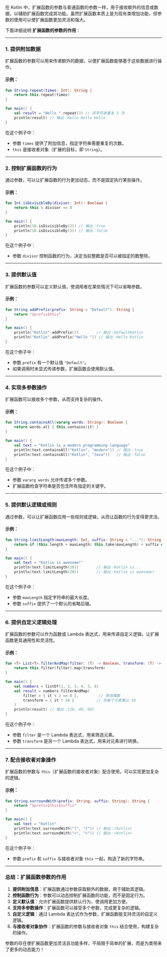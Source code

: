 在 Kotlin 中，扩展函数的参数与普通函数的参数一样，用于接收额外的信息或数据，以辅助扩展函数完成其功能。虽然扩展函数本质上是为现有类增加功能，但参数的使用可以使扩展函数更加灵活和强大。

下面详细说明 **扩展函数的参数的作用**：

---

### **1. 提供附加数据**

扩展函数的参数可以用来传递额外的数据，以便扩展函数能够基于这些数据进行操作。

#### 示例：

```kotlin
fun String.repeat(times: Int): String {
    return this.repeat(times)
}

fun main() {
    val result = "Hello ".repeat(3) // 将字符串重复 3 次
    println(result) // 输出：Hello Hello Hello 
}
```

在这个例子中：

- 参数 `times` 提供了附加信息，指定字符串需要重复的次数。
- `this` 是接收者对象（扩展的目标，即 `String`）。

---

### **2. 控制扩展函数的行为**

通过参数，可以让扩展函数的行为更加动态，而不是固定执行某些操作。

#### 示例：

```kotlin
fun Int.isDivisibleBy(divisor: Int): Boolean {
    return this % divisor == 0
}

fun main() {
    println(10.isDivisibleBy(2)) // 输出：true
    println(10.isDivisibleBy(3)) // 输出：false
}
```

在这个例子中：

- 参数 `divisor` 控制函数的行为，决定当前整数是否可以被指定的数整除。

---

### **3. 提供默认值**

扩展函数的参数可以定义默认值，使调用者在某些情况下可以省略参数。

#### 示例：

```kotlin
fun String.addPrefix(prefix: String = "Default"): String {
    return "$prefix$this"
}

fun main() {
    println("Kotlin".addPrefix())        // 输出：DefaultKotlin
    println("Kotlin".addPrefix("Hello ")) // 输出：Hello Kotlin
}
```

在这个例子中：

- 参数 `prefix` 有一个默认值 `"Default"`。
- 如果调用时未显式传递参数，扩展函数会使用默认值。

---

### **4. 实现多参数操作**

扩展函数可以接收多个参数，从而支持复杂的操作。

#### 示例：

```kotlin
fun String.containsAll(vararg words: String): Boolean {
    return words.all { this.contains(it) }
}

fun main() {
    val text = "Kotlin is a modern programming language"
    println(text.containsAll("Kotlin", "modern")) // 输出：true
    println(text.containsAll("Kotlin", "Java"))   // 输出：false
}
```

在这个例子中：

- 参数 `vararg words` 允许传递多个参数。
- 扩展函数检查字符串是否包含所有指定的关键字。

---

### **5. 提供默认逻辑或规则**

通过参数，可以让扩展函数应用一些规则或逻辑，从而让函数的行为变得更灵活。

#### 示例：

```kotlin
fun String.limitLength(maxLength: Int, suffix: String = "..."): String {
    return if (this.length > maxLength) this.take(maxLength) + suffix else this
}

fun main() {
    val text = "Kotlin is awesome!"
    println(text.limitLength(10))        // 输出：Kotlin is...
    println(text.limitLength(20))        // 输出：Kotlin is awesome!
}
```

在这个例子中：

- 参数 `maxLength` 指定字符串的最大长度。
- 参数 `suffix` 提供了一个默认的省略后缀。

---

### **6. 提供自定义逻辑处理**

扩展函数的参数可以作为函数或 Lambda 表达式，用来传递自定义逻辑，让扩展函数更具通用性和灵活性。

#### 示例：

```kotlin
fun <T> List<T>.filterAndMap(filter: (T) -> Boolean, transform: (T) -> T): List<T> {
    return this.filter(filter).map(transform)
}

fun main() {
    val numbers = listOf(1, 2, 3, 4, 5, 6)
    val result = numbers.filterAndMap(
        filter = { it % 2 == 0 },         // 筛选偶数
        transform = { it * 10 }          // 将每个元素乘以 10
    )
    println(result) // 输出：[20, 40, 60]
}
```

在这个例子中：

- 参数 `filter` 是一个 Lambda 表达式，用来筛选元素。
- 参数 `transform` 是另一个 Lambda 表达式，用来对元素进行转换。

---

### **7. 配合接收者对象操作**

扩展函数的参数与 `this`（扩展函数的接收者对象）配合使用，可以实现更加复杂的逻辑。

#### 示例：

```kotlin
fun String.surroundWith(prefix: String, suffix: String): String {
    return "$prefix$this$suffix"
}

fun main() {
    val text = "Kotlin"
    println(text.surroundWith("[", "]")) // 输出：[Kotlin]
    println(text.surroundWith("<", ">")) // 输出：<Kotlin>
}
```

在这个例子中：

- 参数 `prefix` 和 `suffix` 与接收者对象 `this` 一起，构造了新的字符串。

---

### **总结：扩展函数参数的作用**

1. **提供附加信息**：扩展函数通过参数获取额外的数据，用于辅助其逻辑。
2. **控制函数行为**：参数可以动态控制扩展函数的功能，而不是固定行为。
3. **定义默认值**：允许扩展函数提供默认行为，使调用更加方便。
4. **支持多参数操作**：扩展函数可以接受多个参数，完成更复杂的逻辑。
5. **自定义逻辑**：通过 Lambda 表达式作为参数，扩展函数能支持灵活的自定义逻辑。
6. **与接收者对象协作**：扩展函数的参数与接收者对象 `this` 结合使用，构建复杂的操作。

参数的存在使扩展函数更加灵活且功能多样，不局限于简单的扩展，而是为类带来了更多的动态能力！